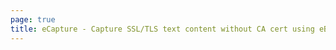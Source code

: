```yaml
---
page: true
title: eCapture - Capture SSL/TLS text content without CA cert using eBPF.
---
```


<script setup>
import { onMounted } from 'vue';
import Home from '@theme/components/Home.vue'

onMounted(() => {
  fetchReleaseTag()
})
</script>

<Home />
